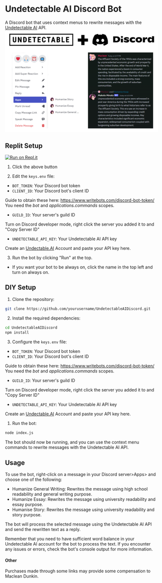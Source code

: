 # Undetectable AI Discord Bot
A Discord bot that uses context menus to rewrite messages with the [Undetectable AI](https://undetectable.ai?fpr=yws1m) API.
![Picture of bot converting normal text through undetectable AI](Example.png)

## Replit Setup

[![Run on Repl.it](https://replit.com/badge/github/Maclean-D/UndectableAIDicord)](https://replit.com/new/github/Maclean-D/UndectableAIDicord)

1. Click the above button

2. Edit the `keys.env` file:

- `BOT_TOKEN`: Your Discord bot token
- `CLIENT_ID`: Your Discord bot's client ID

Guide to obtain these here: https://www.writebots.com/discord-bot-token/
You need the *bot* and *applications.commands* scopes.
- `GUILD_ID`: Your server's guild ID

Turn on Discord developer mode, right click the server you added it to and "Copy Server ID"
- `UNDETECTABLE_API_KEY`: Your Undetectable AI API key

Create an [Undectable.AI](https://undetectable.ai?fpr=yws1m) Account and paste your API key here.

3. Run the bot by clicking "Run" at the top.

- If you want your bot to be always on, click the name in the top left and turn on always on.

## DIY Setup

1. Clone the repository:

```bash
git clone https://github.com/yourusername/UndetectableAIDiscord.git
```

2. Install the required dependencies:

```bash
cd UndetectableAIDiscord
npm install
```

3. Configure the `keys.env` file:

- `BOT_TOKEN`: Your Discord bot token
- `CLIENT_ID`: Your Discord bot's client ID

Guide to obtain these here: https://www.writebots.com/discord-bot-token/
You need the *bot* and *applications.commands* scopes.
- `GUILD_ID`: Your server's guild ID

Turn on Discord developer mode, right click the server you added it to and "Copy Server ID"
- `UNDETECTABLE_API_KEY`: Your Undetectable AI API key

Create an [Undectable.AI](https://undetectable.ai?fpr=yws1m) Account and paste your API key here.

1. Run the bot:

```bash
node index.js
```

The bot should now be running, and you can use the context menu commands to rewrite messages with the Undetectable AI API.

## Usage

To use the bot, right-click on a message in your Discord server>Apps> and choose one of the following:

- Humanize General Writing: Rewrites the message using high school readability and general writing purpose.
- Humanize Essay: Rewrites the message using university readability and essay purpose.
- Humanise Story: Rewrites the message using university readability and story purpose.

The bot will process the selected message using the Undetectable AI API and send the rewritten text as a reply.

Remember that you need to have sufficient word balance in your Undetectable AI account for the bot to process the text. If you encounter any issues or errors, check the bot's console output for more information.

#### Other

Purchases made through some links may provide some compensation to Maclean Dunkin.